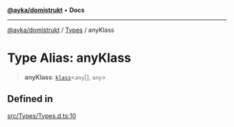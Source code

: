 [**@ayka/domistrukt**](../../../README.md) • **Docs**

***

[@ayka/domistrukt](../../../globals.md) / [Types](../README.md) / anyKlass

# Type Alias: anyKlass

> **anyKlass**: [`klass`](klass.md)\<`any`[], `any`\>

## Defined in

[src/Types/Types.d.ts:10](https://github.com/AndreyMork/domistrukt/blob/a3a0cb5c43a16ed6506fbb5003dcad527e48abe7/src/Types/Types.d.ts#L10)
